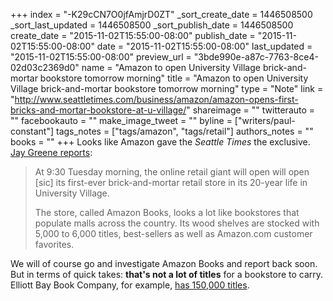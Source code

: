 +++
index = "-K29cCN7O0jfAmjrD0ZT"
_sort_create_date = 1446508500
_sort_last_updated = 1446508500
_sort_publish_date = 1446508500
create_date = "2015-11-02T15:55:00-08:00"
publish_date = "2015-11-02T15:55:00-08:00"
date = "2015-11-02T15:55:00-08:00"
last_updated = "2015-11-02T15:55:00-08:00"
preview_url = "3bde990e-a87c-7763-8ce4-02d03c2369d0"
name = "Amazon to open University Village brick-and-mortar bookstore tomorrow morning"
title = "Amazon to open University Village brick-and-mortar bookstore tomorrow morning"
type = "Note"
link = "http://www.seattletimes.com/business/amazon/amazon-opens-first-bricks-and-mortar-bookstore-at-u-village/"
shareimage = ""
twitterauto = ""
facebookauto = ""
make_image_tweet = ""
byline = ["writers/paul-constant"]
tags_notes = ["tags/amazon", "tags/retail"]
authors_notes = ""
books = ""
+++
Looks like Amazon gave the *Seattle Times* the exclusive. [Jay Greene reports](http://www.seattletimes.com/business/amazon/amazon-opens-first-bricks-and-mortar-bookstore-at-u-village/):

<blockquote><p>At 9:30 Tuesday morning, the online retail giant will open will open [sic] its first-ever brick-and-mortar retail store in its 20-year life in University Village.</p>

<p>The store, called Amazon Books, looks a lot like bookstores that populate malls across the country. Its wood shelves are stocked with 5,000 to 6,000 titles, best-sellers as well as Amazon.com customer favorites.</p></blockquote>

We will of course go and investigate Amazon Books and report back soon. But in terms of quick takes: **that's not a lot of titles** for a bookstore to carry. Elliott Bay Book Company, for example, [has 150,000 titles](http://www.elliottbaybook.com/node/about). 